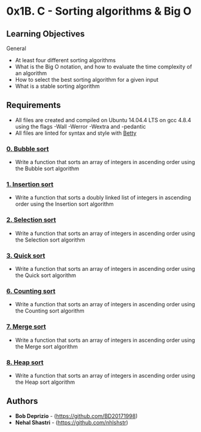 # 0x1B. C - Sorting algorithms & Big O

## Learning Objectives

General

- At least four different sorting algorithms
- What is the Big O notation, and how to evaluate the time complexity of an algorithm
- How to select the best sorting algorithm for a given input
- What is a stable sorting algorithm

## Requirements

- All files are created and compiled on Ubuntu 14.04.4 LTS on gcc 4.8.4 using the flags -Wall -Werror -Wextra and -pedantic
- All files are linted for syntax and style with [Betty](https://github.com/holbertonschool/Betty)

### [0. Bubble sort](./0-bubble_sort.c)

- Write a function that sorts an array of integers in ascending order using the Bubble sort algorithm


### [1. Insertion sort](./1-insertion_sort_list.c)

- Write a function that sorts a doubly linked list of integers in ascending order using the Insertion sort algorithm


### [2. Selection sort](./2-selection_sort.c)

- Write a function that sorts an array of integers in ascending order using the Selection sort algorithm


### [3. Quick sort](./3-quick_sort.c)

- Write a function that sorts an array of integers in ascending order using the Quick sort algorithm

### [6. Counting sort](./102-counting_sort.c)

- Write a function that sorts an array of integers in ascending order using the Counting sort algorithm

### [7. Merge sort](./103-merge_sort.c)

- Write a function that sorts an array of integers in ascending order using the Merge sort algorithm


### [8. Heap sort](./104-heap_sort.c)

- Write a function that sorts an array of integers in ascending order using the Heap sort algorithm


## Authors

- **Bob Deprizio** - (https://github.com/BD20171998)
- **Nehal Shastri** - (https://github.com/nhlshstr)
